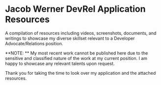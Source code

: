 # Jacob Werner DevRel Application Resources

A compilation of resources including videos, screenshots, documents, and writings to showcase my diverse skillset relevant to a Developer Advocate/Relations position.

**NOTE: ** My most recent work cannot be published here due to the sensitive and classified nature of the work at my current position. I am happy to showcase any relevant talents upon request.

Thank you for taking the time to look over my application and the attached resources.
